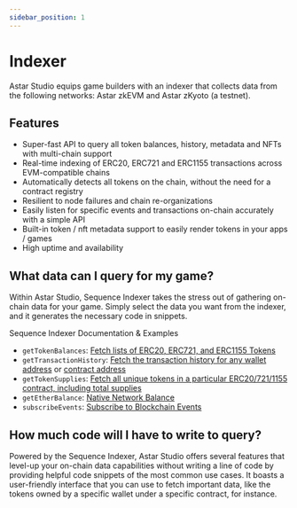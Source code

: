 ```yaml
---
sidebar_position: 1
---
```


# Indexer

Astar Studio equips game builders with an indexer that collects data from the following networks: Astar zkEVM and Astar zKyoto (a testnet).

## Features
- Super-fast API to query all token balances, history, metadata and NFTs with multi-chain support
- Real-time indexing of ERC20, ERC721 and ERC1155 transactions across EVM-compatible chains
- Automatically detects all tokens on the chain, without the need for a contract registry
- Resilient to node failures and chain re-organizations
- Easily listen for specific events and transactions on-chain accurately with a simple API
- Built-in token / nft metadata support to easily render tokens in your apps / games
- High uptime and availability

## What data can I query for my game?

Within Astar Studio, Sequence Indexer takes the stress out of gathering on-chain data for your game. Simply select the data you want from the indexer, and it generates the necessary code in snippets.

Sequence Indexer Documentation & Examples
- `getTokenBalances`: [Fetch lists of ERC20, ERC721, and ERC1155 Tokens](https://docs.sequence.xyz/api/indexer/examples/fetch-tokens/)
- `getTransactionHistory`: [Fetch the transaction history for any wallet address](https://docs.sequence.xyz/api/indexer/examples/transaction-history/) or [contract address](https://docs.sequence.xyz/api/indexer/examples/transation-history-token-contract/)
- `getTokenSupplies`: [Fetch all unique tokens in a particular ERC20/721/1155 contract, including total supplies](https://docs.sequence.xyz/api/indexer/examples/unique-tokens/)
- `getEtherBalance`: [Native Network Balance](https://docs.sequence.xyz/api/indexer/examples/native-network-balance/)
- `subscribeEvents`: [Subscribe to Blockchain Events](https://docs.sequence.xyz/api/indexer/examples/subscriptions/)

## How much code will I have to write to query?

Powered by the Sequence Indexer, Astar Studio offers several features that level-up your on-chain data capabilities without writing a line of code by providing helpful code snippets of the most common use cases. It boasts a user-friendly interface that you can use to fetch important data, like the tokens owned by a specific wallet under a specific contract, for instance.
